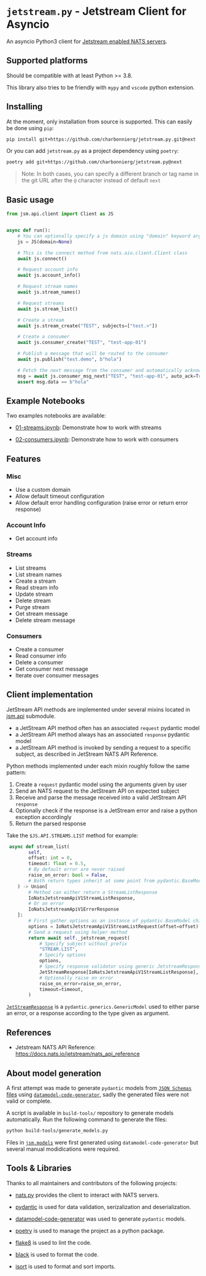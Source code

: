 # `jetstream.py` -  Jetstream Client for Asyncio

An asyncio Python3 client for [Jetstream enabled NATS servers](https://docs.nats.io/jetstream/jetstream).

## Supported platforms

Should be compatible with at least Python >= 3.8.

This library also tries to be friendly with `mypy` and `vscode` python extension.

## Installing

At the moment, only installation from source is supported. This can easily be done using `pip`:


```bash
pip install git+https://github.com/charbonnierg/jetstream.py.git@next
```

Or you can add `jetstream.py` as a project dependency using `poetry`:

```bash
poetry add git+https://github.com/charbonnierg/jetstream.py@next
```

> Note: In both cases, you can specify a different branch or tag name in the git URL after the `@` character instead of default `next`

## Basic usage

```python
from jsm.api.client import Client as JS


async def run():
    # You can optionally specify a js domain using "domain" keyword argument
    js = JS(domain=None)

    # This is the connect method from nats.aio.client.Client class
    await js.connect()

    # Request account info
    await js.account_info()

    # Request stream names
    await js.stream_names()

    # Request streams
    await js.stream_list()

    # Create a stream
    await js.stream_create("TEST", subjects=["test.>"])

    # Create a consumer
    await js.consumer_create("TEST", "test-app-01")

    # Publish a message that will be routed to the consumer
    await js.publish("test.demo", b"hola")

    # Fetch the next message from the consumer and automatically acknowledge it
    msg = await js.consumer_msg_next("TEST", "test-app-01", auto_ack=True)
    assert msg.data == b"hola"
```

## Example Notebooks

Two examples notebooks are available:

- [01-streams.ipynb](https://github.com/charbonnierg/jetstream.py/blob/next/examples/01-streams.ipynb): Demonstrate how to work with streams

- [02-consumers.ipynb](https://github.com/charbonnierg/jetstream.py/blob/next/examples/02-consumers.ipynb): Demonstrate how to work with consumers

## Features

### Misc

- Use a custom domain
- Allow default timeout configuration
- Allow default error handling configuration (raise error or return error response)

### Account Info

- Get account info

### Streams

- List streams
- List stream names
- Create a stream
- Read stream info
- Update stream
- Delete stream
- Purge stream
- Get stream message
- Delete stream message

### Consumers

- Create a consumer
- Read consumer info
- Delete a consumer
- Get consumer next message
- Iterate over consumer messages


## Client implementation

JetStream API methods are implemented under several mixins located in [jsm.api](./src/jsm/api) submodule.

- a JetStream API method often has an associated `request` pydantic model
- a JetStream API method always has an associated  `response` pydantic model
- a JetStream API method is invoked by sending a request to a specific subject, as described in JetStream NATS API Reference.

Python methods implemented under each mixin roughly follow the same pattern:

1. Create a `request` pydantic model using the arguments given by user
2. Send an NATS request to the JetStream API on expected subject
3. Receive and parse the message received into a valid JetStream API `response`
4. Optionally check if the response is a JetStream error and raise a python exception accordingly
5. Return the parsed response

Take the `$JS.API.STREAMS.LIST` method for example:

```python
 async def stream_list(
        self,
        offset: int = 0,
        timeout: float = 0.5,
        # By default error are never raised
        raise_on_error: bool = False,
        # Both return types inherit at some point from pydantic.BaseModel
    ) -> Union[
        # Method can either return a StreamListResponse
        IoNatsJetstreamApiV1StreamListResponse, 
        # Or an error
        IoNatsJetstreamApiV1ErrorResponse
    ]:
        # First gather options as an instance of pydantic.BaseModel child class
        options = IoNatsJetstreamApiV1StreamListRequest(offset=offset)
        # Send a request using helper method
        return await self._jetstream_request(
            # Specify subject without prefix
            "STREAM.LIST",
            # Specify options
            options,
            # Specify response validator using generic JetstreamResponse can custom model
            JetStreamResponse[IoNatsJetstreamApiV1StreamListResponse],
            # Optionally raise on error
            raise_on_error=raise_on_error,
            timeout=timeout,
        )
```

[`JetStreamResponse`](https://github.com/charbonnierg/jetstream.py/blob/next/src/jsm/api/mixins/request_reply.py#L15) is a `pydantic.generics.GenericModel` used to either parse an error, or a response according to the type given as argument.


## References

- Jetstream NATS API Reference: <https://docs.nats.io/jetstream/nats_api_reference>

## About model generation

A first attempt was made to generate `pydantic` models from [`JSON Schemas` files](https://github.com/nats-io/jsm.go/tree/v0.0.25/schemas/jetstream) using [`datamodel-code-generator`](https://github.com/koxudaxi/datamodel-code-generator), sadly the generated files were not valid or complete.

A script is available in `build-tools/` repository to generate models automatically. Run the following command to generate the files:

```bash
python build-tools/generate_models.py
```

Files in [`jsm.models`](./src/jsm/models) were first generated using `datamodel-code-generator` but several manual modidications were required.

## Tools & Libraries

Thanks to all maintainers and contributors of the following projects:

- [nats.py](https://github.com/nats-io/nats.py) provides the client to interact with NATS servers.

- [pydantic](https://pydantic-docs.helpmanual.io/) is used for data validation, serizalization and deserialization.

- [datamodel-code-generator](https://github.com/koxudaxi/datamodel-code-generator) was used to generate `pydantic` models.

- [poetry](https://python-poetry.org/) is used to manage the project as a python package.

- [flake8](https://github.com/PyCQA/flake8) is used to lint the code.

- [black](https://github.com/psf/black) is used to format the code.

- [isort](https://github.com/PyCQA/isort) is used to format and sort imports.
